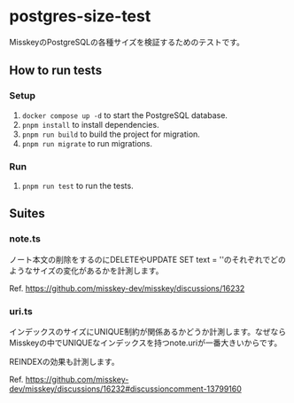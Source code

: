 # postgres-size-test
MisskeyのPostgreSQLの各種サイズを検証するためのテストです。

## How to run tests
### Setup
1. `docker compose up -d` to start the PostgreSQL database.
2. `pnpm install` to install dependencies.
3. `pnpm run build` to build the project for migration.
4. `pnpm run migrate` to run migrations.

### Run
1. `pnpm run test` to run the tests.

## Suites
### note.ts
ノート本文の削除をするのにDELETEやUPDATE SET text = ''のそれぞれでどのようなサイズの変化があるかを計測します。

Ref. https://github.com/misskey-dev/misskey/discussions/16232

### uri.ts
インデックスのサイズにUNIQUE制約が関係あるかどうか計測します。なぜならMisskeyの中でUNIQUEなインデックスを持つnote.uriが一番大きいからです。

REINDEXの効果も計測します。

Ref. https://github.com/misskey-dev/misskey/discussions/16232#discussioncomment-13799160
